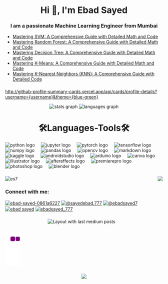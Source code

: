 <h1 align="center">Hi 👋, I'm Ebad Sayed</h1>
<h3 align="center">I am a passionate Machine Learning Engineer from Mumbai</h3>

<!-- BLOG-POST-LIST:START -->
- [Mastering SVM: A Comprehensive Guide with Detailed Math and Code](https://medium.com/@sayedebad.777/matstering-svm-a-comprehensive-guide-with-detailed-math-and-code-4a16134e215f?source=rss-a35fc8b432cf------2)
- [Mastering Random Forest: A Comprehensive Guide with Detailed Math and Code](https://medium.com/@sayedebad.777/mastering-random-forest-a-comprehensive-guide-with-detailed-math-and-code-60aebffb2b7f?source=rss-a35fc8b432cf------2)
- [Mastering Decision Tree: A Comprehensive Guide with Detailed Math and Code](https://medium.com/@sayedebad.777/decision-tree-a-comprehensive-guide-with-detailed-math-and-code-d88e55575a0b?source=rss-a35fc8b432cf------2)
- [Mastering K-Means: A Comprehensive Guide with Detailed Math and Code](https://medium.com/@sayedebad.777/mastering-k-means-baeccdac29e1?source=rss-a35fc8b432cf------2)
- [Mastering K-Nearest Neighbors &lpar;KNN&rpar;: A Comprehensive Guide with Detailed Code](https://medium.com/@sayedebad.777/mastering-k-nearest-neighbors-knn-aa4b2ffca68b?source=rss-a35fc8b432cf------2)
<!-- BLOG-POST-LIST:END -->

###

http://github-profile-summary-cards.vercel.app/api/cards/profile-details?username={username}&theme={blue-green}

<div align="center">
  <img src="https://github-readme-stats.vercel.app/api?username=ES7&hide_title=false&hide_rank=false&show_icons=true&include_all_commits=true&count_private=true&disable_animations=false&theme=merko&locale=en&hide_border=false" height="150" alt="stats graph"  />
  <img src="https://github-readme-stats.vercel.app/api/top-langs?username=ES7&locale=en&hide_title=false&layout=compact&card_width=320&langs_count=5&theme=merko&hide_border=false" height="150" alt="languages graph"  />
</div>

###

<h1 align="center">🛠️Languages-Tools🛠️</h1>
<div align="left">
  <img src="https://cdn.jsdelivr.net/gh/devicons/devicon/icons/python/python-original.svg" height="30" alt="python logo"  />
  <img width="12" />
  <img src="https://cdn.jsdelivr.net/gh/devicons/devicon/icons/jupyter/jupyter-original.svg" height="30" alt="jupyter logo"  />
  <img width="12" />
  <img src="https://cdn.jsdelivr.net/gh/devicons/devicon/icons/pytorch/pytorch-original.svg" height="30" alt="pytorch logo"  />
  <img width="12" />
  <img src="https://cdn.jsdelivr.net/gh/devicons/devicon/icons/tensorflow/tensorflow-original.svg" height="30" alt="tensorflow logo"  />
  <img width="12" />
  <img src="https://cdn.jsdelivr.net/gh/devicons/devicon/icons/numpy/numpy-original.svg" height="30" alt="numpy logo"  />
  <img width="12" />
  <img src="https://cdn.jsdelivr.net/gh/devicons/devicon/icons/pandas/pandas-original.svg" height="30" alt="pandas logo"  />
  <img width="12" />
  <img src="https://cdn.jsdelivr.net/gh/devicons/devicon/icons/opencv/opencv-original.svg" height="30" alt="opencv logo"  />
  <img width="12" />
  <img src="https://cdn.jsdelivr.net/gh/devicons/devicon/icons/markdown/markdown-original.svg" height="30" alt="markdown logo"  />
  <img width="12" />
  <img src="https://cdn.jsdelivr.net/gh/devicons/devicon/icons/kaggle/kaggle-original.svg" height="30" alt="kaggle logo"  />
  <img width="12" />
  <img src="https://cdn.jsdelivr.net/gh/devicons/devicon/icons/androidstudio/androidstudio-original.svg" height="30" alt="androidstudio logo"  />
  <img width="12" />
  <img src="https://cdn.jsdelivr.net/gh/devicons/devicon/icons/arduino/arduino-original.svg" height="30" alt="arduino logo"  />
  <img width="12" />
  <img src="https://cdn.jsdelivr.net/gh/devicons/devicon/icons/canva/canva-original.svg" height="30" alt="canva logo"  />
  <img width="12" />
  <img src="https://cdn.jsdelivr.net/gh/devicons/devicon/icons/illustrator/illustrator-plain.svg" height="30" alt="illustrator logo"  />
  <img width="12" />
  <img src="https://cdn.jsdelivr.net/gh/devicons/devicon/icons/aftereffects/aftereffects-original.svg" height="30" alt="aftereffects logo"  />
  <img width="12" />
  <img src="https://cdn.jsdelivr.net/gh/devicons/devicon/icons/premierepro/premierepro-plain.svg" height="30" alt="premierepro logo"  />
  <img width="12" />
  <img src="https://cdn.jsdelivr.net/gh/devicons/devicon/icons/photoshop/photoshop-plain.svg" height="30" alt="photoshop logo"  />
  <img width="12" />
  <img src="https://cdn.jsdelivr.net/gh/devicons/devicon/icons/blender/blender-original.svg" height="30" alt="blender logo"  />
</div>


###

<div align="left">
  <img src="https://github-readme-streak-stats.herokuapp.com/?user=es7&theme=merko" alt="es7" />
  <img align="right" height="150" src="https://user-images.githubusercontent.com/33197180/125737592-447b9a2b-cbdd-44d4-9e8b-a990e88cac29.gif?raw=true"  />
</div>

###

<h3 align="left">Connect with me:</h3>
<p align="left">
<a href="https://linkedin.com/in/ebad-sayed-0861a6227" target="blank"><img align="center" src="https://raw.githubusercontent.com/rahuldkjain/github-profile-readme-generator/master/src/images/icons/Social/linked-in-alt.svg" alt="ebad-sayed-0861a6227" height="30" width="40" /></a>
<a href="https://medium.com/@sayedebad.777" target="blank"><img align="center" src="https://raw.githubusercontent.com/rahuldkjain/github-profile-readme-generator/master/src/images/icons/Social/medium.svg" alt="@sayedebad.777" height="30" width="40" /></a>
<a href="https://twitter.com/@ebadsayed7" target="blank"><img align="center" src="https://raw.githubusercontent.com/rahuldkjain/github-profile-readme-generator/master/src/images/icons/Social/twitter.svg" alt="@ebadsayed7" height="30" width="40" /></a>
<a href="https://fb.com/ebad sayed" target="blank"><img align="center" src="https://raw.githubusercontent.com/rahuldkjain/github-profile-readme-generator/master/src/images/icons/Social/facebook.svg" alt="ebad sayed" height="30" width="40" /></a>
<a href="https://instagram.com/ebadsayed_777" target="blank"><img align="center" src="https://raw.githubusercontent.com/rahuldkjain/github-profile-readme-generator/master/src/images/icons/Social/instagram.svg" alt="ebadsayed_777" height="30" width="40" /></a>
</p>

###

<div align="center">
  <img src="https://github-read-medium-git-main.pahlevikun.vercel.app/latest?limit=4&username=@sayedebad.777&theme=merko" alt="Layout with last medium posts"/>
</div>

###

![snake gif](https://github.com/ES7/ES7/blob/output/github-contribution-grid-snake.gif)


###

<div align="center">
  <img src="https://profile-counter.glitch.me/ES7/count.svg?"/>
</div>

###
